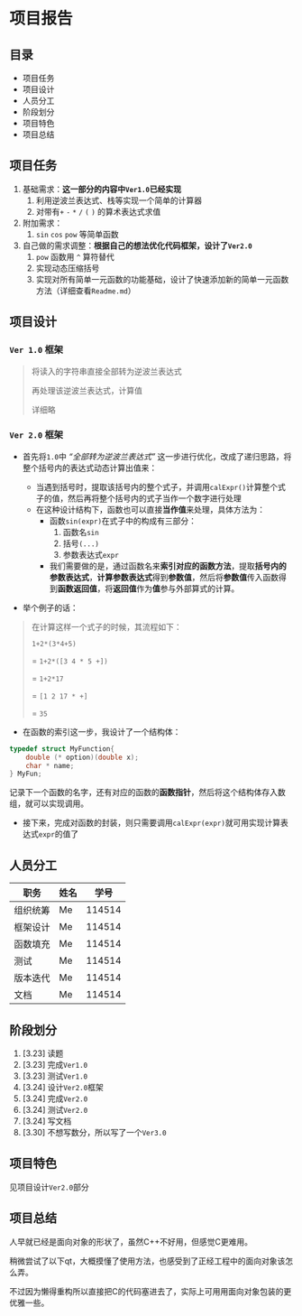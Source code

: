 # 项目报告

## 目录

- 项目任务
- 项目设计
- 人员分工
- 阶段划分
- 项目特色
- 项目总结

## 项目任务

1. 基础需求：**这一部分的内容中`Ver1.0`已经实现**
   1. 利用逆波兰表达式、栈等实现一个简单的计算器
   2. 对带有`+` `-` `*` `/` `(` `)` 的算术表达式求值
2. 附加需求：
   1. `sin` `cos` `pow` 等简单函数
3. 自己做的需求调整：**根据自己的想法优化代码框架，设计了`Ver2.0`**
   1. `pow` 函数用 `^` 算符替代
   2. 实现动态压缩括号
   3. 实现对所有简单一元函数的功能基础，设计了快速添加新的简单一元函数方法（详细查看`Readme.md`）

## 项目设计

### `Ver 1.0` 框架

> 将读入的字符串直接全部转为逆波兰表达式
>
> 再处理该逆波兰表达式，计算值
>
> 详细略

### `Ver 2.0` 框架

- 首先将`1.0`中 *“全部转为逆波兰表达式”* 这一步进行优化，改成了递归思路，将整个括号内的表达式动态计算出值来：

  - 当遇到括号时，提取该括号内的整个式子，并调用`calExpr()`计算整个式子的值，然后再将整个括号内的式子当作一个数字进行处理
  - 在这种设计结构下，函数也可以直接**当作值**来处理，具体方法为：
    - 函数`sin(expr)`在式子中的构成有三部分：
      1. 函数名`sin`
      2. 括号`(...)`
      3. 参数表达式`expr`
    - 我们需要做的是，通过函数名来**索引对应的函数方法**，提取**括号内的参数表达式**，**计算参数表达式**得到**参数值**，然后将**参数值**传入函数得到**函数返回值**，将**返回值**作为**值**参与外部算式的计算。
- 举个例子的话：

> 在计算这样一个式子的时候，其流程如下：
> 
> `1+2*(3*4+5)`
> 
> = `1+2*([3 4 * 5 +])`
> 
> = `1+2*17`
>
> = `[1 2 17 * +]`
> 
> = `35`

- 在函数的索引这一步，我设计了一个结构体：

```c
typedef struct MyFunction{
    double (* option)(double x);
    char * name;
} MyFun;
```

​		记录下一个函数的名字，还有对应的函数的**函数指针**，然后将这个结构体存入数组，就可以实现调用。

- 接下来，完成对函数的封装，则只需要调用`calExpr(expr)`就可用实现计算表达式`expr`的值了





## 人员分工

| 职务     | 姓名 | 学号   |
| -------- | ---- | ------ |
| 组织统筹 | Me   | 114514 |
| 框架设计 | Me   | 114514 |
| 函数填充 | Me   | 114514 |
| 测试     | Me   | 114514 |
| 版本迭代 | Me   | 114514 |
| 文档     | Me   | 114514 |

## 阶段划分

1. [3.23] 读题
2. [3.23] 完成`Ver1.0`
3. [3.23] 测试`Ver1.0`
4. [3.24] 设计`Ver2.0`框架
5. [3.24] 完成`Ver2.0`
6. [3.24] 测试`Ver2.0`
7. [3.24] 写文档
7. [3.30] 不想写数分，所以写了一个`Ver3.0`

## 项目特色

见项目设计`Ver2.0`部分

## 项目总结

人早就已经是面向对象的形状了，虽然C++不好用，但感觉C更难用。

稍微尝试了以下qt，大概摸懂了使用方法，也感受到了正经工程中的面向对象该怎么弄。

不过因为懒得重构所以直接把C的代码塞进去了，实际上可用用面向对象包装的更优雅一些。
